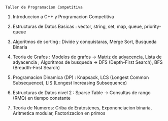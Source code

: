     Taller de Programacion Competitiva

 1. Introduccion a C++ y Programacion Competitiva

 2. Estructuras de Datos Basicas : vector, string, set, map, queue, priority-queue

 3. Algoritmos de sorting : Divide y conquistaras, Merge Sort, Busqueda Binaria

 4. Teoria de Grafos : Modelos de grafos -> Matriz de adyacencia, Lista de adyacencia ;
    Algoritmos de busqueda -> DFS (Depth-First Search), BFS (Breadth-First Search)

 5. Programacion Dinamica (DP) : Knapsack, LCS (Longest Common Subsequence), LIS (Longest Increasing Subsequence)

6. Estructuras de Datos nivel 2 : Sparse Table -> Consultas de rango (RMQ) en tiempo constante

7. Teoria de Numeros: Criba de Eratostenes, Exponenciacion binaria, Aritmetica modular, Factorizacion en primos
